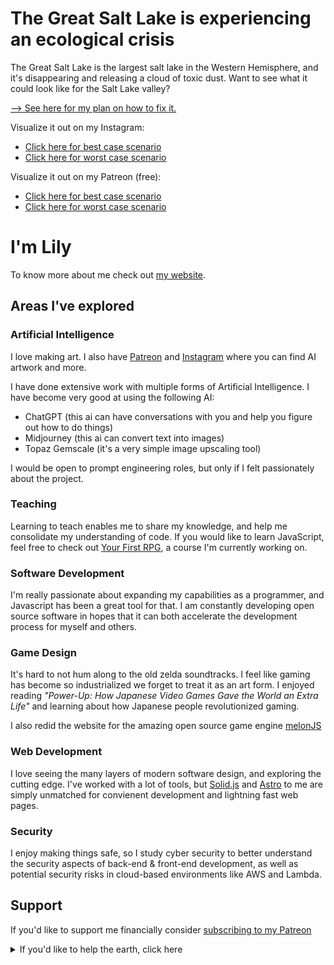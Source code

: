 # The Great Salt Lake is experiencing an ecological crisis
The Great Salt Lake is the largest salt lake in the Western Hemisphere, and it's disappearing and releasing a cloud of toxic dust. Want to see what it could look like for the Salt Lake valley?

[--> See here for my plan on how to fix it.](https://webslc.com/notebook/plans-to-save-the-lake/)

Visualize it out on my Instagram:
- [Click here for best case scenario](https://www.instagram.com/p/CnaLHDYyPqa/)
- [Click here for worst case scenario](https://www.instagram.com/p/Cnd4xRYOiI8/)

Visualize it out on my Patreon (free): 
- [Click here for best case scenario](https://www.patreon.com/posts/greening-urban-77273609)
- [Click here for worst case scenario](https://www.patreon.com/posts/what-lake-will-77300376)

# I'm Lily
To know more about me check out [my website](https://webslc.com).

## Areas I've explored

### Artificial Intelligence
I love making art. I also have [Patreon](https://www.patreon.com/Purp1) and [Instagram](https://www.instagram.com/oslilith/) where you can find AI artwork and more.

I have done extensive work with multiple forms of Artificial Intelligence. I have become very good at using the following AI:
- ChatGPT (this ai can have conversations with you and help you figure out how to do things)
- Midjourney (this ai can convert text into images)
- Topaz Gemscale (it's a very simple image upscaling tool)

I would be open to prompt engineering roles, but only if I felt passionately about the project.

### Teaching
Learning to teach enables me to share my knowledge, and help me consolidate my understanding of code. If you would like to learn JavaScript, feel free to check out [Your First RPG](https://yourfirstrpg.com), a course I'm currently working on.

### Software Development 
I'm really passionate about expanding my capabilities as a programmer, and Javascript has been a great tool for that. I am constantly developing open source software in hopes that it can both accelerate the development process for myself and others.

### Game Design
 It's hard to not hum along to the old zelda soundtracks. I feel like gaming has become so industrialized we forget to treat it as an art form. I enjoyed reading *"Power-Up: How Japanese Video Games Gave the World an Extra Life"* and learning about how Japanese people revolutionized gaming. 
 
I also redid the website for the amazing open source game engine [melonJS](https://melonjs.org)

### Web Development
I love seeing the many layers of modern software design, and exploring the cutting edge. I've worked with a lot of tools, but [Solid.js](https://www.solidjs.com/) and [Astro](https://astro.build/) to me are simply unmatched for convienent development and lightning fast web pages.

### Security
I enjoy making things safe, so I study cyber security to better understand the security aspects of back-end & front-end development, as well as potential security risks in cloud-based environments like AWS and Lambda.


## Support
If you'd like to support me financially consider [subscribing to my Patreon](https://www.patreon.com/Purp1)
<details>
  <summary>If you'd like to help the earth, click here</summary>
 
 ### What can we do?

- [Let's empower Native Communities](https://www.firstnations.org/fndi_donate/)
- [Let's defend worker's rights in gaming](https://www.gofundme.com/f/abk-strike-fund)
- [Let's support Ukraine](https://github.com/L1lith/L1lith/blob/main/README.md)
- [Let's aid Afghanistan](https://www.unicef.org/emergencies/delivering-support-afghanistans-children)
- [Let's protect the environment](https://citizensclimatelobby.org/)
- [Let's pass Right to Repair](https://fighttorepair.org/donate/)
- [Let's protect LGBTQ+ lives](https://www.thetrevorproject.org/)
- [Let's stop gun violence in America](https://www.csgv.org/)
- Let's do more: [GiveWell](https://givewell.org/), [GoFundMe](https://www.gofundme.com/c/blog/best-charities-to-donate-to]), [Charity Navigator](https://www.charitynavigator.org/)
</details>
